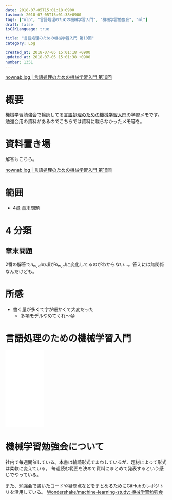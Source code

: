 ```yaml
---
date: 2018-07-05T15:01:18+0900
lastmod: 2018-07-05T15:01:38+0900
tags: ["nlp", "言語処理のための機械学習入門", "機械学習勉強会", "ml"]
draft: false
isCJKLanguage: true

title: "言語処理のための機械学習入門 第18回"
category: Log

created_at: 2018-07-05 15:01:18 +0900
updated_at: 2018-07-05 15:01:38 +0900
number: 1351
---
```


[nownab.log | 言語処理のための機械学習入門 第16回](https://blog.nownabe.com/2018/06/21/1334.html)

# 概要
機械学習勉強会で輪読してる[言語処理のための機械学習入門](http://amzn.to/2BFQSee)の学習メモです。
勉強会用の資料があるのでこちらでは資料に載らなかったメモ等を。

# 資料置き場

解答もこちら。

[nownab.log | 言語処理のための機械学習入門 第16回](https://blog.nownabe.com/2018/06/21/1334.html)

# 範囲
* 4章 章末問題

# 4 分類
## 章末問題

2番の解答で$n_{w,d}!$の項が$n_{w,c}!$に変化してるのがわからない…。答えには無関係なんだけども。

# 所感

* 書く量が多くて字が細かくて大変だった
    * 多項モデルやめてくれ〜:joy:

# 言語処理のための機械学習入門
<iframe style="width:120px;height:240px;" marginwidth="0" marginheight="0" scrolling="no" frameborder="0" src="//rcm-fe.amazon-adsystem.com/e/cm?lt1=_blank&bc1=000000&IS2=1&bg1=FFFFFF&fc1=000000&lc1=0000FF&t=nownabe0c-22&o=9&p=8&l=as4&m=amazon&f=ifr&ref=as_ss_li_til&asins=4339027510&linkId=1c6291b86381f20d113796257356ef1b"></iframe>

# 機械学習勉強会について
社内で毎週開催している。本書は輪読形式でまわしているが、題材によって形式は柔軟に変えている。
毎週読む範囲を決めて資料にまとめて発表するという感じでやっている。

また、勉強会で書いたコードや疑問点などをまとめるためにGitHubのレポジトリを活用している。
[Wondershake/machine-learning-study: 機械学習勉強会](https://github.com/Wondershake/machine-learning-study)

```math
```
